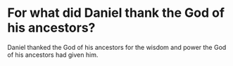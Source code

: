 # For what did Daniel thank the God of his ancestors?

Daniel thanked the God of his ancestors for the wisdom and power the God of his ancestors had given him.

